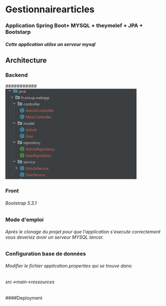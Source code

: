 # Gestionnairearticles
### Application Spring Boot+ MYSQL + theymelef + JPA +  Bootstarp
##### Cette application utilse un serveur mysql
## Architecture 
### Backend 
########### <img src="architecture.png" alt="My cool logo"/>
   
### Front
###### Bootstrap 5.3.1


### Mode d'emploi
###### Après le clonage du projet  pour que l'application s'execute correctement vous deveriez avoir un serveur MYSQL lancer.
### Configuration  base de données
###### Modifier le fichier application.properties qui se trouve dans:
###### src->main->ressources


####Deployment 

